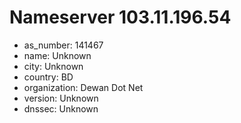 # Nameserver 103.11.196.54

* as_number: 141467
* name: Unknown
* city: Unknown
* country: BD
* organization: Dewan Dot Net
* version: Unknown
* dnssec: Unknown
